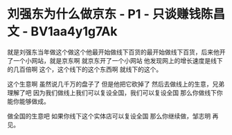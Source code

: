 # 刘强东为什么做京东 - P1 - 只谈赚钱陈昌文 - BV1aa4y1g7Ak

就是刘强东当年做这个做这个他最开始做线下百货的最开始做线下百货，后来他开了一个小网站，就是京东啊 就京东开了一个小网站 他发现网上的增长速度是线下的几百倍啊 这个，这个线下的这个东西啊 就线下的这个。

这个生意啊 虽然说几千万的盘子了 但是他把它砍掉了 然后去做线上的生意，兄弟理解了吧 因为我们做线上我们可以复设全国，我们可以复设全国 那么你做线下你能你能够做成。

做全国的生意吧 如果你线下这个实体店可以复设全国 那么你继续做，邹志明 再见。